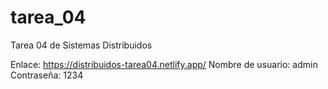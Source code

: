 # tarea_04
Tarea 04 de Sistemas Distribuidos

Enlace: https://distribuidos-tarea04.netlify.app/
Nombre de usuario: admin
Contraseña: 1234

